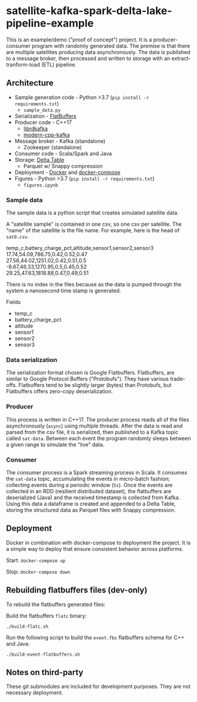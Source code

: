 # satellite-kafka-spark-delta-lake-pipeline-example

This is an example/demo ("proof of concept") project. It is a producer-consumer program with randomly generated data. The premise is that there are multiple satellites producing data asynchronously. The data is published to a message broker, then processed and written to storage with an extract-tranform-load (ETL) pipeline.

## Architecture

- Sample generation code - Python >3.7 (`pip install -r requirements.txt`)
    - `sample_data.py`
- Serialization - [FlatBuffers](https://github.com/google/flatbuffers)
- Producer code - C++17
    - [librdkafka](https://github.com/confluentinc/librdkafka/tree/master)
    - [modern-cpp-kafka](https://github.com/morganstanley/modern-cpp-kafka)
- Message broker - Kafka (standalone)
    - Zookeeper (standalone)
- Consumer code - Scala/Spark and Java
- Storage: [Delta Table](https://delta.io)
    - Parquet w/ Snappy compression
- Deployment - [Docker](https://www.docker.com) and [docker-compose](https://docs.docker.com/compose/)
- Figures - Python >3.7 (`pip install -r requirements.txt`)
    - `figures.ipynb`

### Sample data

The sample data is a python script that creates simulated satellite data.

A "satellite sample" is contained in one csv, so one csv per satellite. The "name" of the satellite is the file name. For example, here is the head of `sat0.csv`.

temp_c,battery_charge_pct,altitude,sensor1,sensor2,sensor3<br>
17.74,54.09,786.75,0.42,0.52,0.47<br>
27.58,44.02,1251.02,0.42,0.51,0.5<br>
-8.67,46.33,1270.95,0.5,0.45,0.52<br>
29.25,47.63,1818.88,0.47,0.49,0.51

There is no index in the files because as the data is pumped through the system a nanosecond time stamp is generated.

Fields
- temp_c
- battery_charge_pct
- altitude
- sensor1
- sensor2
- sensor3

### Data serialization

The serialization format chosen is Google Flatbuffers. Flatbuffers, are similar to Google Protocol Buffers ("Protobufs"). They have various trade-offs. Flatbuffers tend to be slightly larger (bytes) than Protobufs, but Flatbuffers offers zero-copy deserialization.

### Producer

This process is written in C++17. The producer process reads all of the files asynchronously (`async`) using multiple threads. After the data is read and parsed from the csv file, it is serialized, then published to a Kafka topic called `sat-data`. Between each event the program randomly sleeps between a given range to simulate the "live" data.

### Consumer

The consumer process is a Spark streaming process in Scala. It consumes the `sat-data` topic, accumulating the events in micro-batch fashion; collecting events during a periodic window (`5s`). Once the events are collected in an RDD (resilient distributed dataset), the flatbuffers are deserialized (Java) and the received timestamp is collected from Kafka. Using this data a dataframe is created and appended to a Delta Table, storing the structured data as Parquet files with Snappy compression.

## Deployment

Docker in combination with docker-compose to deployment the project. It is a simple way to deploy that ensure consistent behavior across platforms.

Start:
`docker-compose up`

Stop:
`docker-compose down`

## Rebuilding flatbuffers files (dev-only)
To rebuild the flatbuffers generated files:

Build the flatbuffers `flatc` binary:

`./build-flatc.sh`

Run the following script to build the `event.fbs` flatbuffers schema for C++ and Java:

`./build-event-flatbuffers.sh`


## Notes on third-party

These git submodules are included for development purposes. They are not necessary deployment.
